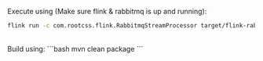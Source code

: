 Execute using (Make sure flink & rabbitmq is up and running):
```bash
flink run -c com.rootcss.flink.RabbitmqStreamProcessor target/flink-rabbitmq-0.1.jar
```
<br>
Build using:
```bash
mvn clean package
```
